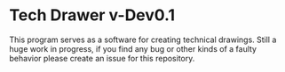 # Tech Drawer v-Dev0.1
This program serves as a software for creating technical drawings.
Still a huge work in progress, if you find any bug or other kinds of a faulty behavior please create an issue for this repository.